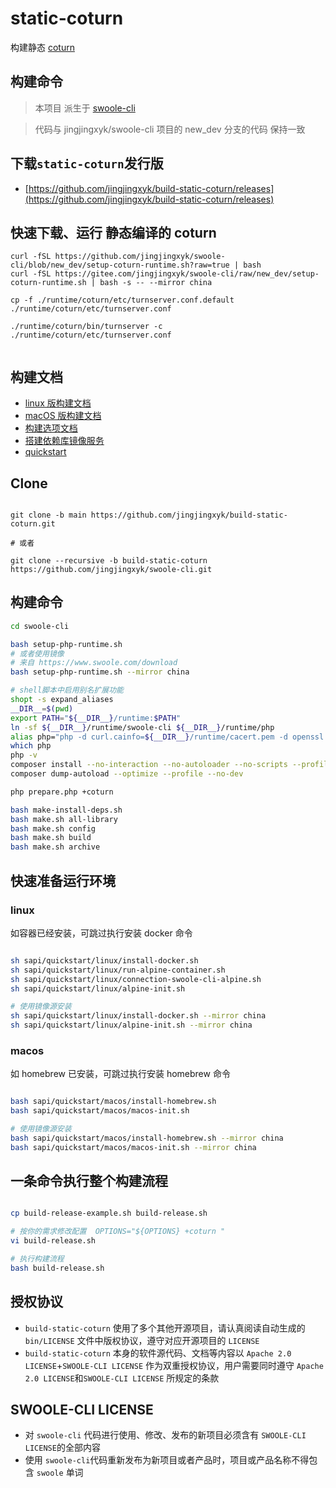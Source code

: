 # static-coturn

构建静态 [coturn](https://github.com/coturn/coturn.git)

## 构建命令

> 本项目 派生于 [swoole-cli](https://github.com/jingjingxyk/swoole-cli/)

> 代码与 jingjingxyk/swoole-cli 项目的 new_dev 分支的代码 保持一致

## 下载`static-coturn`发行版

- [https://github.com/jingjingxyk/build-static-coturn/releases](https://github.com/jingjingxyk/build-static-coturn/releases)

## 快速下载、运行 静态编译的 coturn

```shell
curl -fSL https://github.com/jingjingxyk/swoole-cli/blob/new_dev/setup-coturn-runtime.sh?raw=true | bash
curl -fSL https://gitee.com/jingjingxyk/swoole-cli/raw/new_dev/setup-coturn-runtime.sh | bash -s -- --mirror china

cp -f ./runtime/coturn/etc/turnserver.conf.default ./runtime/coturn/etc/turnserver.conf

./runtime/coturn/bin/turnserver -c ./runtime/coturn/etc/turnserver.conf


```

## 构建文档

- [linux 版构建文档](docs/linux.md)
- [macOS 版构建文档](docs/macOS.md)
- [构建选项文档](docs/options.md)
- [搭建依赖库镜像服务](sapi/download-box/README.md)
- [quickstart](sapi/quickstart/README.md)

## Clone

```shell

git clone -b main https://github.com/jingjingxyk/build-static-coturn.git

# 或者

git clone --recursive -b build-static-coturn  https://github.com/jingjingxyk/swoole-cli.git

```

## 构建命令

```bash
cd swoole-cli

bash setup-php-runtime.sh
# 或者使用镜像
# 来自 https://www.swoole.com/download
bash setup-php-runtime.sh --mirror china

# shell脚本中启用别名扩展功能‌
shopt -s expand_aliases
__DIR__=$(pwd)
export PATH="${__DIR__}/runtime:$PATH"
ln -sf ${__DIR__}/runtime/swoole-cli ${__DIR__}/runtime/php
alias php="php -d curl.cainfo=${__DIR__}/runtime/cacert.pem -d openssl.cafile=${__DIR__}/runtime/cacert.pem"
which php
php -v
composer install --no-interaction --no-autoloader --no-scripts --profile --no-dev
composer dump-autoload --optimize --profile --no-dev

php prepare.php +coturn

bash make-install-deps.sh
bash make.sh all-library
bash make.sh config
bash make.sh build
bash make.sh archive

```

## 快速准备运行环境

### linux

如容器已经安装，可跳过执行安装 docker 命令

```bash

sh sapi/quickstart/linux/install-docker.sh
sh sapi/quickstart/linux/run-alpine-container.sh
sh sapi/quickstart/linux/connection-swoole-cli-alpine.sh
sh sapi/quickstart/linux/alpine-init.sh

# 使用镜像源安装
sh sapi/quickstart/linux/install-docker.sh --mirror china
sh sapi/quickstart/linux/alpine-init.sh --mirror china

```

### macos

如 homebrew 已安装，可跳过执行安装 homebrew 命令

```bash

bash sapi/quickstart/macos/install-homebrew.sh
bash sapi/quickstart/macos/macos-init.sh

# 使用镜像源安装
bash sapi/quickstart/macos/install-homebrew.sh --mirror china
bash sapi/quickstart/macos/macos-init.sh --mirror china

```

## 一条命令执行整个构建流程

```bash

cp build-release-example.sh build-release.sh

# 按你的需求修改配置  OPTIONS="${OPTIONS} +coturn "
vi build-release.sh

# 执行构建流程
bash build-release.sh


```

## 授权协议

* `build-static-coturn` 使用了多个其他开源项目，请认真阅读自动生成的 `bin/LICENSE`
  文件中版权协议，遵守对应开源项目的 `LICENSE`
* `build-static-coturn`
  本身的软件源代码、文档等内容以 `Apache 2.0 LICENSE`+`SWOOLE-CLI LICENSE`
  作为双重授权协议，用户需要同时遵守 `Apache 2.0 LICENSE`和`SWOOLE-CLI LICENSE`
  所规定的条款

## SWOOLE-CLI LICENSE

* 对 `swoole-cli` 代码进行使用、修改、发布的新项目必须含有 `SWOOLE-CLI LICENSE`的全部内容
* 使用 `swoole-cli`代码重新发布为新项目或者产品时，项目或产品名称不得包含 `swoole` 单词
